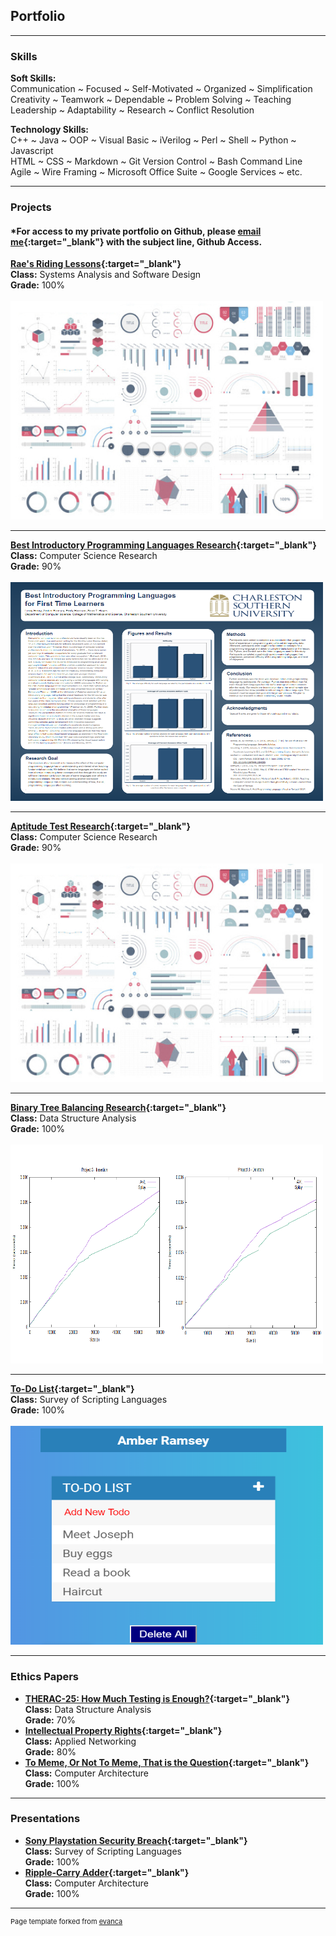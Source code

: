 ## **Portfolio**

---

### **Skills**

**Soft Skills:**  
Communication ~ Focused ~ Self-Motivated ~ Organized ~ Simplification  
Creativity ~ Teamwork ~ Dependable ~ Problem Solving ~ Teaching  
Leadership ~ Adaptability ~ Research ~ Conflict Resolution
  
**Technology Skills:**    
C++ ~ Java ~ OOP ~ Visual Basic ~ iVerilog ~ Perl ~ Shell ~ Python ~ Javascript  
HTML ~ CSS ~ Markdown ~ Git Version Control ~ Bash Command Line    
Agile ~ Wire Framing ~ Microsoft Office Suite ~ Google Services ~ etc.  
  
---

### **Projects**

#### *For access to my private portfolio on Github, please [email me](amber.ramsey215@gmail.com){:target="_blank"} with the subject line, Github Access.  

**[Rae's Riding Lessons](https://github.com/HAWhitley/RRLWeb){:target="_blank"}**  
**Class:** Systems Analysis and Software Design  
**Grade:** 100%  
<br>
<img src="template/dummy_thumbnail.jpg?raw=true" width="500" height="350"/>

---

**[Best Introductory Programming Languages Research](https://drive.google.com/file/d/1DlkKvH1czGib6jgclBLHy70B3ONW9FNU/view?usp=sharing){:target="_blank"}**  
**Class:** Computer Science Research  
**Grade:** 90%  
<br>
<img src="images/Research Poster.PNG" width="500" height="350"/>

---

**[Aptitude Test Research](https://github.com/amber-ramsey/ds){:target="_blank"}**  
**Class:** Computer Science Research  
**Grade:** 90%  
<br>
<img src="template/dummy_thumbnail.jpg?raw=true" width="500" height="350"/>

---

**[Binary Tree Balancing Research](https://github.com/amber-ramsey/ds){:target="_blank"}**  
**Class:** Data Structure Analysis  
**Grade:** 100%  
<br>
<img src="images/Insertion.png?raw=true" width="250" height="350"/><img src="images/Deletion.png?raw=true" width="250" height="350"/>

---

**[To-Do List](https://codepen.io/amber-ramsey/pen/yLLZRaK){:target="_blank"}**  
**Class:** Survey of Scripting Languages  
**Grade:** 100%  
<br>
<img src="images/scripting portfolio pic.PNG?raw=true" width="500" height="350"/>

---

### **Ethics Papers**

- **[THERAC-25: How Much Testing is Enough?](https://drive.google.com/open?id=19GP49sL-eQ3qxJYdo39uoEOzC4SM5VmV){:target="_blank"}**  
  **Class:** Data Structure Analysis  
  **Grade:** 70%  
- **[Intellectual Property Rights](https://drive.google.com/open?id=1eUMaInn2lD8be3HHOWWXiogteJA1-4sM){:target="_blank"}**  
  **Class:** Applied Networking  
  **Grade:** 80%  
- **[To Meme, Or Not To Meme, That is the Question](https://drive.google.com/file/d/1FFw1WbWL7WApfXW1Yt5uZgcImldpEbor/view?usp=sharing){:target="_blank"}**  
  **Class:** Computer Architecture  
  **Grade:** 100%  

---

### **Presentations**

- **[Sony Playstation Security Breach](https://youtu.be/esssEReJ99c){:target="_blank"}**  
  **Class:** Survey of Scripting Languages  
  **Grade:** 100%  
- **[Ripple-Carry Adder](https://docs.google.com/presentation/d/1y-fy4Q30TYP0nPdgUIFEvORarMUUWeNnUso3PKB4f30/edit?usp=sharing){:target="_blank"}**  
  **Class:** Computer Architecture  
  **Grade:** 100%  

---

<p style="font-size:11px">Page template forked from <a href="https://github.com/evanca/quick-portfolio">evanca</a></p>
<!-- Remove above link if you don't want to attibute -->

